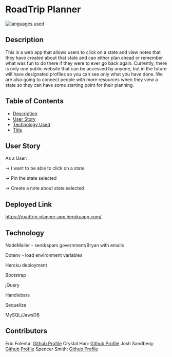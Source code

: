 # RoadTrip Planner
[![languages used](https://img.shields.io/github/languages/count/spencer-alan/project-2)]()

## Description
This is a web app that allows users to click on a state and view notes that they have created about that state and can either plan ahead or remember what was fun to do there if they were to ever go back again. Currently, there is only one public website that can be accessed by anyone, but in the future will have designated profiles so you can see only what you have done. We are also going to connect people with more resources when they view a state so they can have some starting point for their planning.


<!-- insert pictures here of website -->
## Table of Contents 
* [Description](#Description)
* [User Story](#UserStory)
* [Technology Used](#Technology)
* [Title](#Title)

## User Story
As a User:

-> I want to be able to click on a state

-> Pin the state selected 

-> Create a note about state selected

## Deployed Link

https://roadtrip-planner-app.herokuapp.com/


## Technology

NodeMailer - send/spam government/Bryan with emails

Dotenv - load environment variables

Heroku deployment

Bootstrap

jQuery

Handlebars

Sequelize

MySQL/JawsDB

## Contributors
Eric Folenta: [Github Profile](https://github.com/efolenta)
Crystal Han: [Github Profile](https://github.com/hancc1006)
Josh Sandberg: [Github Profile](https://github.com/jshsandberg)
Spencer Smith: [Github Profile](https://github.com/spencer-alan)
